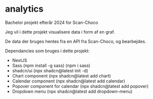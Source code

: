 # analytics

Bachelor projekt efterår 2024 for Scan-Choco

Jeg vil i dette projekt visualisere data i form af en graf.

De data der bruges hentes fra en API fra Scan-Choco, og bearbejdes.

Dependancies som bruges i dette projekt:

- NextJS
- Sass (npm install -g sass) (npm i sass)
- shadcn/ui (npx shadcn@latest init -d)
- Chart component (npx shadcn@latest add chart)
- Calendar component (npx shadcn@latest add calendar)
- Popover component for calendar (npx shadcn@latest add popover)
- Dropdown menu (npx shadcn@latest add dropdown-menu)